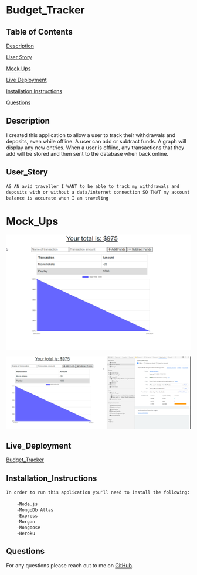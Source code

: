 # Budget_Tracker


## Table of Contents

[Description](#Description)  

[User Story](#User_Story)  

[Mock Ups](#Mock_Ups)

[Live Deployment](#Live_Deployment)  

[Installation Instructions](#Installation_Instructions)  

[Questions](#Questions)  


## Description

I created this application to allow a user to track their withdrawals and deposits, even while offline. A user can add or subtract funds. A graph will display any new entries. When a user is offline, any transactions that they add will be stored and then sent to the database when back online.

## User_Story
```
AS AN avid traveller I WANT to be able to track my withdrawals and deposits with or without a data/internet connection SO THAT my account balance is accurate when I am traveling
```

# Mock_Ups

![budget_tracker](public/assets/images/mockup.png)

![budget_tracker](public/assets/images/mockup2.png)


## Live_Deployment

[Budget_Tracker](https://fkadir-fitness-tracker.herokuapp.com/)


## Installation_Instructions
```
In order to run this application you'll need to install the following:

    -Node.js
    -MongoDb Atlas
    -Express
    -Morgan
    -Mongoose
    -Heroku 
```


## Questions

For any questions please reach out to me on [GitHub](https://github.com/FarisKadir).